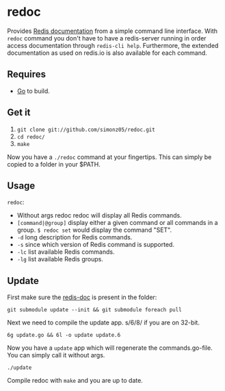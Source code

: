 # redoc

Provides [Redis documentation](http://redis.io/commands) from a simple command
line interface. With `redoc` command you don't have to have a redis-server
running in order access documentation through `redis-cli help`. Furthermore, the
extended documentation as used on redis.io is also available for each command.

## Requires 

* [Go](http://golang.org/doc/install.html) to build.

## Get it

1. `git clone git://github.com/simonz05/redoc.git`
2. `cd redoc/`
3. `make`

Now you have a `./redoc` command at your fingertips. This can simply be copied
to a folder in your $PATH.

## Usage

`redoc`:

* Without args redoc redoc will display all Redis commands.
* `[command|@group]` display either a given command or all commands in a group.
  `$ redoc set` would display the command "SET".
* `-d` long description for Redis commands.
* `-s` since which version of Redis command is supported.
* `-lc` list available Redis commands.
* `-lg` list available Redis groups.

## Update

First make sure the [redis-doc](https://github.com/antirez/redis-doc/) is present in
the folder:

`git submodule update --init && git submodule foreach pull`

Next we need to compile the update app. s/6/8/ if you are on 32-bit.

`6g update.go && 6l -o update update.6`

Now you have a `update` app which will regenerate the commands.go-file. You can
simply call it without args.

`./update`

Compile redoc with `make` and you are up to date.
